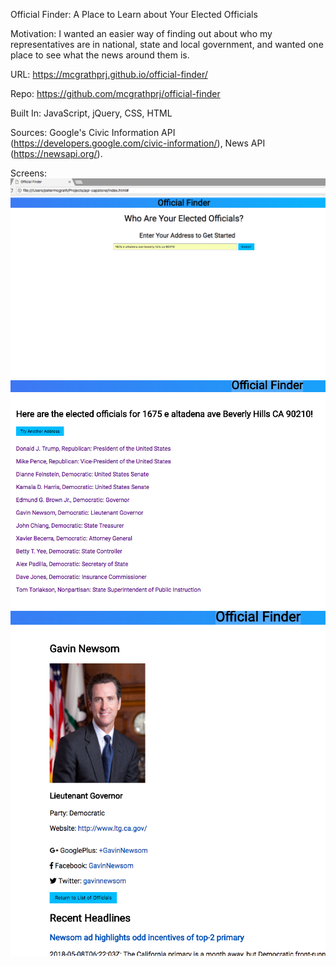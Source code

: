 Official Finder: A Place to Learn about Your Elected Officials

Motivation:
I wanted an easier way of finding out about who my representatives are in national, state and local government, and wanted one place to see what the news around them is. 

URL: https://mcgrathprj.github.io/official-finder/

Repo: https://github.com/mcgrathprj/official-finder

Built In: JavaScript, jQuery, CSS, HTML

Sources: Google's Civic Information API (https://developers.google.com/civic-information/), News API (https://newsapi.org/). 

Screens: 
![opening screen](/screenshots/official-finder-screen-1.png)
![list of representatives](/screenshots/official-finder-list-of-representatives.png)
![page for an individual lawmaker (Gavin Newsom)](/screenshots/official-finder-newsom.png)